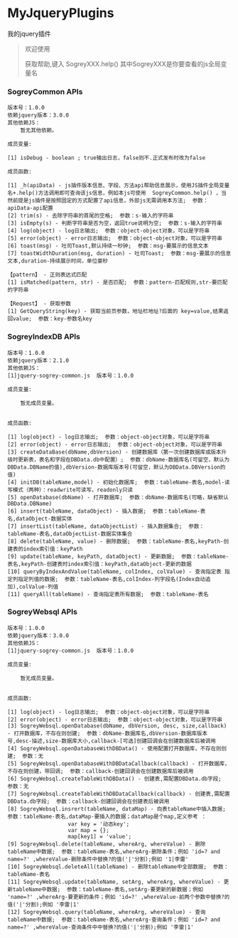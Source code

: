 # MyJqueryPlugins
我的jquery插件


> 欢迎使用
>
>获取帮助,键入   SogreyXXX.help()  其中SogreyXXX是你要查看的js全局变量名

### SogreyCommon APIs

	版本号：1.0.0
	依赖jquery版本：3.0.0
	其他依赖JS：
	    暂无其他依赖。
	
	成员变量:
	
	[1] isDebug - boolean ; true输出日志，false则不.正式发布时改为false
	
	成员函数:
	
	[1] _h(apiData) - js插件版本信息、字段、方法api帮助信息展示，使用JS插件全局变量名+.help()方法调用即可查询该js信息，例如本js可使用  SogreyCommon.help() ，当然前提是js插件是按照固定的方式配置了api信息，外部js无需调用本方法;  参数：apiData-api配置
	[2] trim(s) - 去除字符串的首尾的空格;  参数：s-输入的字符串
	[3] isEmpty(s) - 判断字符串是否为空，返回true说明为空;  参数：s-输入的字符串
	[4] log(object) - log日志输出;  参数：object-object对象，可以是字符串
	[5] error(object) - error日志输出;  参数：object-object对象，可以是字符串
	[6] toast(msg) - 吐司Toast,默认持续一秒钟;  参数：msg-要展示的信息文本
	[7] toastWidthDuration(msg, duration) - 吐司Toast;  参数：msg-要展示的信息文本,duration-持续展示时间，单位豪秒
	
	【pattern】 - 正则表达式匹配
	[1] isMatched(pattern, str) - 是否匹配;  参数：pattern-匹配规则,str-要匹配的字符串
	
	【Request】 - 获取参数
	[1] GetQueryString(key) - 获取当前页参数，地址栏地址?后面的 key=value,结果返回value;  参数：key-参数名key

### SogreyIndexDB APIs

	版本号：1.0.0
	依赖jquery版本：2.1.0
	其他依赖JS：
	[1]jquery-sogrey-common.js  版本号：1.0.0
	
	成员变量:
	
	    暂无成员变量。
	
	
	成员函数:
	
	[1] log(object) - log日志输出;  参数：object-object对象，可以是字符串
	[2] error(object) - error日志输出;  参数：object-object对象，可以是字符串
	[3] createDataBase(dbName,dbVersion) - 创建数据库（第一次创建数据库或版本升级时更新表，表名和字段在DBData.db中配置）;  参数：dbName-数据库名(可留空，默认为DBData.DBName的值),dbVersion-数据库版本号(可留空，默认为DBData.DBVersion的值)
	[4] initDB(tableName,model) - 初始化数据库;  参数：tableName-表名,model-读写模式（两种）：readwrite可读写，readonly只读
	[5] openDatabase(dbName) - 打开数据库;  参数：dbName-数据库名(可略，缺省默认DBData.DBName)
	[6] insert(tableName, dataObject) - 插入数据;  参数：tableName-表名,dataObject-数据实体
	[7] insertList(tableName, dataObjectList) - 插入数据集合;  参数：tableName-表名,dataObjectList-数据实体集合
	[8] delete(tableName, value) - 删除数据;  参数：tableName-表名,keyPath-创建表的index索引值：keyPath
	[9] update(tableName, keyPath, dataObject) - 更新数据;  参数：tableName-表名,keyPath-创建表时index索引值：keyPath,dataObject-更新的数据
	[10] queryByIndexAndValue(tableName, colIndex, colValue) - 查询指定表 指定列指定列值的数据;  参数：tableName-表名,colIndex-列字段名(Index自动追加),colValue-列值
	[11] queryAll(tableName) - 查询指定表所有数据;  参数：tableName-表名




### SogreyWebsql APIs



	版本号：1.0.0
	依赖jquery版本：3.0.0
	其他依赖JS：
	[1]jquery-sogrey-common.js  版本号：1.0.0
	
	成员变量:
	
	    暂无成员变量。
	
	
	成员函数:
	
	[1] log(object) - log日志输出;  参数：object-object对象，可以是字符串
	[2] error(object) - error日志输出;  参数：object-object对象，可以是字符串
	[3] SogreyWebsql.openDatabase(dbName, dbVersion, desc, size,callback) - 打开数据库，不存在则创建;  参数：dbName-数据库名,dbVersion-数据库版本号,desc-描述,size-数据库大小,callback-[可选]创建回调会在创建数据库后被调用
	[4] SogreyWebsql.openDatabaseWithDBData() - 使用配置打开数据库，不存在则创建;  参数：无
	[5] SogreyWebsql.openDatabaseWithDBDataCallback(callback) - 打开数据库，不存在则创建，带回调;  参数：callback-创建回调会在创建数据库后被调用
	[6] SogreyWebsql.createTableWithDBData() - 创建表,需配置DBData.db字段;  参数：无
	[7] SogreyWebsql.createTableWithDBDataCallback(callback) - 创建表,需配置DBData.db字段;  参数：callback-创建回调会在创建表后被调用
	[8] SogreyWebsql.insrert(tableName, dataMap) - 向表tableName中插入数据;  参数：tableName-表名,dataMap-要插入的数据；dataMap是个map,定义参考 ：
	                   var key = '动态key';
	                   var map = {};
	                   map[key1] = 'value';
	[9] SogreyWebsql.delete(tableName, whereArg, whereValue) - 删除tableName中数据;  参数：tableName-表名,whereArg-删除条件；例如 'id=? and name=?' ,whereValue-删除条件中替换?的值('|'分割);例如 '1|李雷' 
	[10] SogreyWebsql.deleteAll(tableName) - 删除tableName中全部数据;  参数：tableName-表名
	[11] SogreyWebsql.update(tableName, setArg, whereArg, whereValue) - 更新tableName中数据;  参数：tableName-表名,setArg-要更新的新数据；例如 'name=?' ,whereArg-要更新的条件；例如 'id=?' ,whereValue-前两个参数中替换?的值('|'分割);例如 '李雷|1' 
	[12] SogreyWebsql.query(tableName, whereArg, whereValue) - 查询tableName中数据;  参数：tableName-表名,whereArg-查询条件；例如 'id=? and name=?' ,whereValue-查询条件中中替换?的值('|'分割);例如 '李雷|1' 
